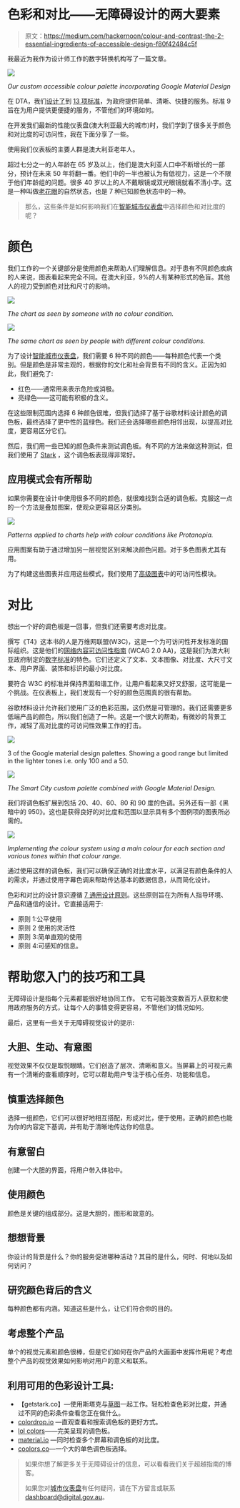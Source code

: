 # 色彩和对比——无障碍设计的两大要素

> 原文：<https://medium.com/hackernoon/colour-and-contrast-the-2-essential-ingredients-of-accessible-design-f80f42484c5f>

我最近为我作为设计师工作的数字转换机构写了一篇文章。

![](img/7028f4945b7f9cf36bb4b1c7287079e4.png)

*Our custom accessible colour palette incorporating Google Material Design*

在 DTA，我们[设计了](https://hackernoon.com/tagged/design)到 [13 项标准](https://www.dta.gov.au/standard/)，为政府提供简单、清晰、快捷的服务。标准 9 旨在为用户提供更便捷的服务，不管他们的环境如何。

在开发我们最新的性能仪表盘(澳大利亚最大的城市)时，我们学到了很多关于颜色和对比度的可访问性，我在下面分享了一些。

使用我们仪表板的主要人群是澳大利亚老年人。

超过七分之一的人年龄在 65 岁及以上，他们是澳大利亚人口中不断增长的一部分，预计在未来 50 年将翻一番。他们中的一半也被认为有低视力，这是一个不限于他们年龄组的问题。很多 40 岁以上的人不戴眼镜或双光眼镜就看不清小字。这是一种叫做[老花眼](http://www.allaboutvision.com/conditions/presbyopia.htm)的自然状态，也是 7 种已知颜色状态中的一种。

> 那么，这些条件是如何影响我们在[智能城市仪表盘](https://smart-cities.dashboard.gov.au/all-cities/overview)中选择颜色和对比度的呢？

# 颜色

我们工作的一个关键部分是使用颜色来帮助人们理解信息。对于患有不同颜色疾病的人来说，图表看起来完全不同。在澳大利亚，9%的人有某种形式的色盲。其他人的视力受到颜色对比和尺寸的影响。

![](img/93715de608e9e29c9f99027971e95ef8.png)

*The chart as seen by someone with no colour condition.*

![](img/4e66aa87608f98d8ddbfb790723fd4fd.png)

*The same chart as seen by people with different colour conditions.*

为了设计[智能城市仪表盘](https://smart-cities.dashboard.gov.au/all-cities/overview)，我们需要 6 种不同的颜色——每种颜色代表一个类别。但是颜色是非常主观的，根据你的文化和社会背景有不同的含义。正因为如此，我们避免了:

*   红色——通常用来表示危险或消极。
*   亮绿色——这可能有积极的含义。

在这些限制范围内选择 6 种颜色很难，但我们选择了基于谷歌材料设计颜色的调色板，最终选择了更中性的蓝绿色。我们还会选择哪些颜色相邻出现，以提高对比度，更容易区分它们。

然后，我们用一些已知的颜色条件来测试调色板。有不同的方法来做这种测试，但我们使用了 [Stark](http://www.getstark.co/) ，这个调色板表现得非常好。

## 应用模式会有所帮助

如果你需要在设计中使用很多不同的颜色，就很难找到合适的调色板。克服这一点的一个方法是叠加图案，使观众更容易区分类别。

![](img/5560f4dbef76743dad4655df07b599a1.png)

*Patterns applied to charts help with colour conditions like Protanopia.*

应用图案有助于通过增加另一层视觉区别来解决颜色问题。对于多色图表尤其有用。

为了构建这些图表并应用这些模式，我们使用了[高级图表](https://www.highcharts.com/)中的可访问性模块。

# 对比

想出一个好的调色板是一回事，但我们还需要考虑对比度。

撰写《T4》这本书的人是万维网联盟(W3C)，这是一个为可访问性开发标准的国际组织。这是他们的[网络内容可访问性指南](https://www.w3.org/WAI/intro/wcag) (WCAG 2.0 AA)，这是我们为澳大利亚政府制定的[数字标准](https://www.dta.gov.au/standard/9-make-it-accessible/)的特色。它们还定义了文本、文本图像、对比度、大尺寸文本、用户界面、装饰和标识的最小对比度。

要符合 W3C 的标准并保持界面和谐工作，让用户看起来又好又舒服，这可能是一个挑战。在仪表板上，我们发现有一个好的颜色范围真的很有帮助。

谷歌材料设计允许我们使用广泛的色彩范围，这仍然是可管理的。我们还需要更多低端产品的颜色，所以我们创造了一种。这是一个很大的帮助，有微妙的背景工作，减轻了高对比度的可访问性效果工作的打击。

![](img/b3c3f9a2735a91493b26eddcc3a89d82.png)

3 of the Google material design palettes. Showing a good range but limited in the lighter tones i.e. only 100 and a 50.

![](img/b485dfbdc140b3fd452dbc583835c0d5.png)

*The Smart City custom palette combined with Google Material Design.*

我们将调色板扩展到包括 20、40、60、80 和 90 度的色调。另外还有一部《黑暗中的 950》。这也是获得良好的对比度和范围以显示具有多个图例项的图表所必需的。

![](img/f4e328044fdabcb644b1b381b86555e8.png)

*Implementing the colour system using a main colour for each section and various tones within that colour range.*

通过使用这样的调色板，我们可以确保正确的对比度水平，以满足有颜色条件的人的需求，并通过使用字幕色调来帮助传达基本的数据信息，从而简化设计。

色彩和对比的设计意识遵循 [7 通用设计原则](http://universaldesign.ie/What-is-Universal-Design/The-7-Principles/)。这些原则旨在为所有人指导环境、产品和通信的设计。它直接适用于:

*   原则 1:公平使用
*   原则 2 使用的灵活性
*   原则 3:简单直观的使用
*   原则 4:可感知的信息。

# 帮助您入门的技巧和工具

无障碍设计是指每个元素都能很好地协同工作。 [](https://en.wikipedia.org/wiki/A_rising_tide_lifts_all_boats) 它有可能改变数百万人获取和使用政府服务的方式，让每个人的事情变得更容易，不管他们的情况如何。

最后，这里有一些关于无障碍视觉设计的提示:

## 大胆、生动、有意图

视觉效果不仅仅是取悦眼睛。它们创造了层次、清晰和意义。当屏幕上的可视元素有一个清晰的查看顺序时，它可以帮助用户专注于核心任务、功能和信息。

## 慎重选择颜色

选择一组颜色，它们可以很好地相互搭配，形成对比，便于使用。正确的颜色也能为你的内容定下基调，并有助于清晰地传达你的信息。

## 有意留白

创建一个大胆的界面，将用户带入体验中。

## 使用颜色

颜色是关键的组成部分。这是大胆的，图形和故意的。

## 想想背景

你设计的背景是什么？你的服务促进哪种活动？其目的是什么，何时、何地以及如何访问？

## 研究颜色背后的含义

每种颜色都有内涵。知道这些是什么，让它们符合你的目的。

## 考虑整个产品

单个的视觉元素和颜色很棒，但是它们如何在你产品的大画面中发挥作用呢？考虑整个产品的视觉效果如何影响对用户的意义和联系。

## 利用可用的色彩设计工具:

*   【getstark.co】—使用斯塔克与[草图](https://www.sketchapp.com/)一起工作。轻松检查色彩对比度，并通过不同的色彩条件查看您正在做什么。
*   [colordrop.io](https://colordrop.io/?ref=producthunt) —直观查看和搜索调色板的更好方式。
*   [lol colors](https://www.webdesignrankings.com/resources/lolcolors/?ref=producthunt)——完美呈现的调色板。
*   [material.io](https://material.io/color/#!/?view.left=0&view.right=0) —同时检查多个屏幕和调色板的对比度。
*   [coolors.co](https://coolors.co/002626-0e4749-95c623-e55812-efe7da)—一个大的单色调色板选择。

> 如果你想了解更多关于无障碍设计的信息，可以看看我们关于超越指南的博客。
> 
> 如果您对[城市仪表盘](https://www.dta.gov.au/blog/smart-cities-dashboard/)有任何疑问，请在下方留言或联系[dashboard@digital.gov.au](mailto:dashboard@digital.gov.au)。